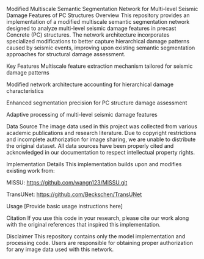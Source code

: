 Modified Multiscale Semantic Segmentation Network for Multi-level Seismic Damage Features of PC Structures
Overview
This repository provides an implementation of a modified multiscale semantic segmentation network designed to analyze multi-level seismic damage features in precast Concrete (PC) structures. The network architecture incorporates specialized modifications to better capture hierarchical damage patterns caused by seismic events, improving upon existing semantic segmentation approaches for structural damage assessment.

Key Features
Multiscale feature extraction mechanism tailored for seismic damage patterns

Modified network architecture accounting for hierarchical damage characteristics

Enhanced segmentation precision for PC structure damage assessment

Adaptive processing of multi-level seismic damage features

Data Source
The image data used in this project was collected from various academic publications and research literature. Due to copyright restrictions and incomplete authorization for image sharing, we are unable to distribute the original dataset. All data sources have been properly cited and acknowledged in our documentation to respect intellectual property rights.

Implementation Details
This implementation builds upon and modifies existing work from:

MISSU: https://github.com/wangn123/MISSU.git

TransUNet: https://github.com/Beckschen/TransUNet

Usage
[Provide basic usage instructions here]

Citation
If you use this code in your research, please cite our work along with the original references that inspired this implementation.

Disclaimer
This repository contains only the model implementation and processing code. Users are responsible for obtaining proper authorization for any image data used with this network.
